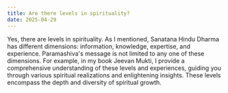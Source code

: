 ```yaml
---
title: Are there levels in spirituality?
date: 2025-04-29
---
```


Yes, there are levels in spirituality. As I mentioned, Sanatana Hindu Dharma has different dimensions: information, knowledge, expertise, and experience. Paramashiva's message is not limited to any one of these dimensions. For example, in my book Jeevan Mukti, I provide a comprehensive understanding of these levels and experiences, guiding you through various spiritual realizations and enlightening insights. These levels encompass the depth and diversity of spiritual growth. 